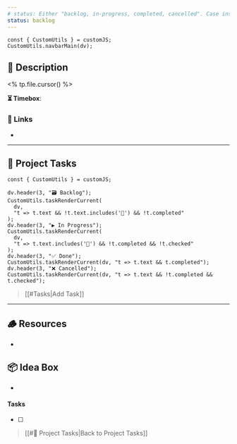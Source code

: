 ```yaml
---
# status: Either "backlog, in-progress, completed, cancelled". Case insensitive.
status: backlog
---
```


```dataviewjs
const { CustomUtils } = customJS;
CustomUtils.navbarMain(dv);
```

## 📄 Description

<% tp.file.cursor() %>

**⏳ Timebox**: 

### 🔗 Links

- 

---

## 📝 Project Tasks

```dataviewjs
const { CustomUtils } = customJS;

dv.header(3, "🗃️ Backlog");
CustomUtils.taskRenderCurrent(
  dv,
  "t => t.text && !t.text.includes('🛫') && !t.completed"
);
dv.header(3, "▶️ In Progress");
CustomUtils.taskRenderCurrent(
  dv,
  "t => t.text.includes('🛫') && !t.completed && !t.checked"
);
dv.header(3, "✅ Done");
CustomUtils.taskRenderCurrent(dv, "t => t.text && t.completed");
dv.header(3, "❌ Cancelled");
CustomUtils.taskRenderCurrent(dv, "t => t.text && !t.completed && t.checked");
```

> [[#Tasks|Add Task]]

---

## 🪵 Resources

- 

## 📦 Idea Box

- 

#### Tasks

<!-- Tasks: Add all tasks here. Task uses emojis as labels.
- [ ] <task> [⏫] [🛫] [📅 <date>] 
⏫: High priority
🛫: Started 
📅: Due date -->

- [ ] 

> [[#📝 Project Tasks|Back to Project Tasks]]
